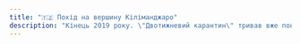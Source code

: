 ```yaml
---
title: "🇹🇿 Похід на вершину Кіліманджаро"
description: "Кінець 2019 року. \"Двотижневий карантин\" тривав вже понад півроку. Купа планів на подорожі відмінились, а зними мало не поїхав і дах. Тому коли мені друзі запропонували піти у похід на Кіліманджаро – то одразу погодився. Я знав, що це найвища точка Африки. Але поняття не мав як усе відбуватиметься. До цього я ходив у гори максимум на Говерлу (2061 м). А тут 5895 м. Це означало, що я відчую, що таке гірська хвороба. Але втрачати було нічого.\n\nСерія дописів написані у форматі щоденника, так як я писав їх прямо під час подорожі. Після повернення додому зазвичай прилітає купа роботи і завжди немає часу. Приємного читання 😌👌"
---
```

